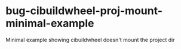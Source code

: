 # bug-cibuildwheel-proj-mount-minimal-example

Minimal example showing cibuildwheel doesn't mount the project dir
